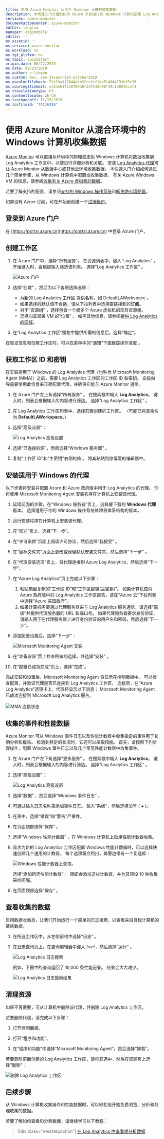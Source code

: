 ```yaml
---
title: 使用 Azure Monitor 从混合 Windows 计算机收集数据
description: 本快速入门介绍如何为 Azure 外部运行的 Windows 计算机部署 Log Analytics 代理，并通过 Azure Monitor 日志启用数据收集。
services: azure-monitor
documentationcenter: azure-monitor
author: lingliw
manager: digimobile
editor: ''
ms.assetid: ''
ms.service: azure-monitor
ms.workload: na
ms.tgt_pltfrm: na
ms.topic: quickstart
origin.date: 08/22/2019
ms.date: 09/23/2019
ms.author: v-lingwu
ms.custom: mvc, seo-javascript-october2019
ms.openlocfilehash: 51c39a112644ebb32cefcf1ab514844791bf5c76
ms.sourcegitcommit: ea2aeb14116769d6f237542c90f44c1b001bcaf3
ms.translationtype: HT
ms.contentlocale: zh-CN
ms.lasthandoff: 11/15/2019
ms.locfileid: "74116196"
---
```

# <a name="collect-data-from-a-windows-computer-in-a-hybrid-environment-with-azure-monitor"></a>使用 Azure Monitor 从混合环境中的 Windows 计算机收集数据

[Azure Monitor](../overview.md) 可以直接从环境中的物理或虚拟 Windows 计算机将数据收集到 Log Analytics 工作区中，以便进行详细分析和关联。 安装 [Log Analytics 代理](../platform/log-analytics-agent.md)可让 Azure Monitor 从数据中心或其他云环境收集数据。 本快速入门介绍如何通过几个简单步骤，从 Windows 计算机中配置或收集数据。 有关 Azure Windows VM 的信息，请参阅[收集有关 Azure 虚拟机的数据](../../azure-monitor/learn/quick-collect-azurevm.md)。  

若要了解支持的配置，请参阅[支持的 Windows 操作系统](../../azure-monitor/platform/log-analytics-agent.md#supported-windows-operating-systems)和[网络防火墙配置](../../azure-monitor/platform/log-analytics-agent.md#network-firewall-requirements)。
 
如果没有 Azure 订阅，可在开始前创建一个[试用帐户](https://www.azure.cn/zh-cn/pricing/1rmb-trial-full/?form-type=identityauth?WT.mc_id=A261C142F)。

## <a name="sign-in-to-azure-portal"></a>登录到 Azure 门户
在 [https://portal.azure.cn](https://portal.azure.cn) 中登录 Azure 门户。 

## <a name="create-a-workspace"></a>创建工作区

1. 在 Azure 门户中，选择“所有服务”。  在资源列表中，键入“Log Analytics”  。 开始键入时，会根据输入筛选该列表。 选择“Log Analytics 工作区”  。

    ![Azure 门户](media/quick-collect-azurevm/azure-portal-log-analytics-workspaces.png)<br>  

2. 选择“创建”  ，然后为以下各项选择选项：

   * 为新的 Log Analytics 工作区  提供名称，如 DefaultLAWorkspace  。  
   * 如果选择的默认值不合适，请从下拉列表中选择要链接到的**订阅**。
   * 对于“资源组”  ，选择包含一个或多个 Azure 虚拟机的现有资源组。  
   * 选择向其部署 VM 的“位置”  。  如需其他信息，请参阅[提供 Log Analytics 的区域](https://azure.microsoft.com/regions/services/)。
<!-- OMS is unavailable -->


3. 在“Log Analytics 工作区”窗格中提供所需的信息后，选择“确定”。    

在验证信息和创建工作区时，可以在菜单中的“通知”下面跟踪操作进度  。 


## <a name="get-the-workspace-id-and-key"></a>获取工作区 ID 和密钥

在安装适用于 Windows 的 Log Analytics 代理（也称为 Microsoft Monitoring Agent (MMA)）之前，需要 Log Analytics 工作区的工作区 ID 和密钥。 安装向导需要使用此信息来正确配置代理，并确保它能与 Azure Monitor 通信。  

1. 在 Azure 门户左上角选择“所有服务”  。 在搜索框中输入 **Log Analytics**。 键入时，列表会根据输入的内容进行筛选。 选择“Log Analytics 工作区”  。

2. 在 Log Analytics 工作区列表中，选择前面创建的工作区。 （可能已将其命名为 **DefaultLAWorkspace**。）

3. 选择“高级设置”： 

    ![Log Analytics 高级设置](media/quick-collect-azurevm/log-analytics-advanced-settings-azure-portal.png)
  
4. 选择“已连接的源”，然后选择“Windows 服务器”   。

5. 复制“工作区 ID”和“主密钥”右侧的值   。 将其粘贴到你偏爱的编辑器中。

## <a name="install-the-agent-for-windows"></a>安装适用于 Windows 的代理

以下步骤将安装并配置 Azure 和 Azure 政府版中用于 Log Analytics 的代理。 你将使用 Microsoft Monitoring Agent 安装程序在计算机上安装该代理。

1. 延续前面的步骤，在“Windows 服务器”页上，选择要下载的 **Windows 代理**版本。  选择适用于你的 Windows 操作系统处理器体系结构的版本。

2. 运行安装程序在计算机上安装该代理。

3. 在“欢迎”页上，选择“下一步”。  

4. 在“许可条款”页面上阅读许可协议，然后选择“我接受”   。

5. 在“目标文件夹”页面上更改或保留默认安装文件夹，然后选择“下一步”   。

6. 在“代理安装选项”页上，将代理连接到 Azure Log Analytics，然后选择“下一步”。  

7. 在“Azure Log Analytics”页上完成以下步骤： 

   1. 粘贴前面复制的“工作区 ID”和“工作区密钥(主密钥)”。   如果计算机应向 Azure 政府版中的 Log Analytics 工作区报告，请在“Azure 云”下拉列表中选择“Azure 美国政府”。    
   2. 如果计算机需要通过代理服务器来与 Log Analytics 服务通信，请选择“高级”并提供代理服务器的 URL 和端口号。  如果代理服务器要求身份验证，请输入用于在代理服务器上进行身份验证的用户名和密码，然后选择“下一步”。   

8. 添加配置设置后，选择“下一步”： 

    ![Microsoft Monitoring Agent 安装](media/quick-collect-windows-computer/log-analytics-mma-setup-laworkspace.png)

9. 在“准备安装”页上检查所做的选择，并选择“安装”   。

10. 在“配置已成功完成”页上，选择“完成”。  

完成安装和设置后，Microsoft Monitoring Agent 将显示在控制面板中。 可以检查配置，并验证代理是否已连接到 Log Analytics 工作区。 连接后，在“Azure Log Analytics”选项卡上，代理将显示以下消息：  Microsoft Monitoring Agent 已成功连接到 Microsoft Log Analytics 服务。 <br><br> ![MMA 连接状态](media/quick-collect-windows-computer/log-analytics-mma-laworkspace-status.png)

## <a name="collect-event-and-performance-data"></a>收集的事件和性能数据

Azure Monitor 可从 Windows 事件日志以及性能计数器中收集指定的事件用于长期分析和报告。 检测到特定的状况时，它还可以采取措施。 首先，请按照下列步骤操作，配置 Windows 事件日志以及几个常见性能计数器中收集事件。  

1. 在 Azure 门户左下角选择“更多服务”  。 在搜索框中输入 **Log Analytics**。 键入时，列表会根据输入的内容进行筛选。 选择“Log Analytics 工作区”  。

2. 选择“高级设置”： 

    ![Log Analytics 高级设置](media/quick-collect-azurevm/log-analytics-advanced-settings-azure-portal.png)
 
3. 选择“数据”  ，然后选择“Windows 事件日志”  。  

4. 可通过输入日志名称来添加事件日志。 输入“系统”，然后选择加号 ( **+** )。   

5. 在表中，选择“错误”和“警告”严重性。  

6. 在页面顶部选择“保存”  。

7. 选择“Windows 性能计数器”  ，在 Windows 计算机上启用性能计数器收集。

8. 首次为新的 Log Analytics 工作区配置 Windows 性能计数器时，可以选择快速创建几个通用的计数器。 每个选项将会列出，其旁边带有一个复选框：

    ![Windows 性能计数器](media/quick-collect-windows-computer/windows-perfcounters-default.png)上获取。
    
    选择“添加所选性能计数器”  。 随即会添加这些计数器，并为其预设 10 秒收集采样间隔。

9. 在页面顶部选择“保存”  。

## <a name="view-collected-data"></a>查看收集的数据

启用数据收集后，让我们开始运行一个简单的日志搜索，以查看来自目标计算机的某些数据。  

1. 在所选工作区中，从左侧窗格中选择“日志”  。

2. 在日志查询页上，在查询编辑器中键入 `Perf`，然后选择“运行”  。
 
    ![Log Analytics 日志搜索](media/quick-collect-windows-computer/log-analytics-portal-queryexample.png)

    例如，下图中的查询返回了 10,000 条性能记录。 结果会大大减少。

    ![Log Analytics 日志搜索结果](media/quick-collect-azurevm/log-analytics-search-perf.png)

## <a name="clean-up-resources"></a>清理资源

如果不再需要，可从计算机中删除该代理，并删除 Log Analytics 工作区。  

若要删除代理，请完成以下步骤：

1. 打开控制面板。

2. 打开“程序和功能”。 

3. 在“程序和功能”中选择“Microsoft Monitoring Agent”，然后选择“卸载”。   

若要删除前面创建的 Log Analytics 工作区，请将其选中，然后在资源页上选择“删除”： 

![删除 Log Analytics 工作区](media/quick-collect-azurevm/log-analytics-portal-delete-resource.png)

## <a name="next-steps"></a>后续步骤

从 Windows 计算机收集操作和性能数据时，可以轻松地开始免费浏览、分析和处理收集的数据。   

若要了解如何查看和分析数据，请继续学习以下教程：

> [!div class="nextstepaction"]
> [在 Log Analytics 中查看或分析数据](../log-query/get-started-portal.md)
